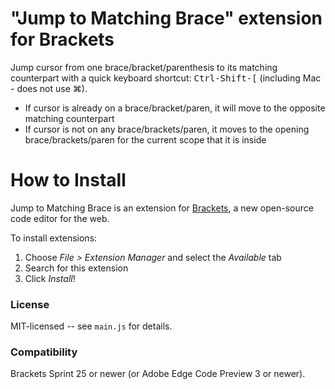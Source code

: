 "Jump to Matching Brace" extension for Brackets
===============================================
Jump cursor from one brace/bracket/parenthesis to its matching counterpart with a quick keyboard shortcut: <kbd>Ctrl-Shift-[</kbd> (including Mac - does not use ⌘).

* If cursor is already on a brace/bracket/paren, it will move to the opposite matching counterpart
* If cursor is not on any brace/brackets/paren, it moves to the opening brace/brackets/paren for the current scope that it is inside


How to Install
==============
Jump to Matching Brace is an extension for [Brackets](https://github.com/adobe/brackets/), a new open-source code editor for the web.

To install extensions:

1. Choose _File > Extension Manager_ and select the _Available_ tab
2. Search for this extension
3. Click _Install_!


### License
MIT-licensed -- see `main.js` for details.

### Compatibility
Brackets Sprint 25 or newer (or Adobe Edge Code Preview 3 or newer).